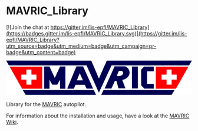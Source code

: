 MAVRIC_Library
================

[![Join the chat at https://gitter.im/lis-epfl/MAVRIC_Library](https://badges.gitter.im/lis-epfl/MAVRIC_Library.svg)](https://gitter.im/lis-epfl/MAVRIC_Library?utm_source=badge&utm_medium=badge&utm_campaign=pr-badge&utm_content=badge)

![Logo](https://github.com/lis-epfl/MAVRIC/blob/master/Documentation/Logo/mavric.png)

Library for the [MAVRIC](https://github.com/lis-epfl/MAVRIC) autopilot.

For information about the installation and usage, have a look at the [MAVRIC Wiki](https://github.com/lis-epfl/MAVRIC/wiki).
